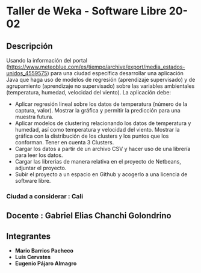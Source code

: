 # Taller de Weka - Software Libre 20-02

## Descripción
Usando la información del portal
(https://www.meteoblue.com/es/tiempo/archive/export/media_estados-unidos_4559575) para una
ciudad específica desarrollar una aplicación Java que haga uso de modelos de regresión
(aprendizaje supervisado) y de agrupamiento (aprendizaje no supervisado) sobre las variables
ambientales (temperatura, humedad, velocidad del viento). La aplicación debe:
- Aplicar regresión lineal sobre los datos de temperatura (número de la captura, valor). Mostrar la gráfica y
permitir la predicción para una muestra futura.
- Aplicar modelos de clustering relacionando los datos de temperatura y humedad, así como temperatura y
velocidad del viento. Mostrar la gráfica con la distribución de los clusters y los puntos que los conforman.
Tener en cuenta 3 Clusters.
- Cargar los datos a partir de un archivo CSV y hacer uso de una librería para leer los datos.
- Cargar las librerias de manera relativa en el proyecto de Netbeans, adjuntar el proyecto.
- Subir el proyecto a un espacio en Github y acogerlo a una licencia de software libre.
### Ciudad a considerar : **Cali**

## Docente : **Gabriel Elias Chanchi Golondrino**
## Integrantes
- **Mario Barrios Pacheco**
- **Luis Cervates** 
- **Eugenio Pájaro Almagro**
